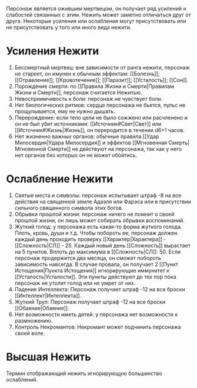 Персонаж является ожившим мертвецом, он получает ряд усилений и слабостей связанных с этим. Нежить может заметно отличаться друг от друга. Некоторые усиления или ослабления могут присутствовать или не присутствовать у того или иного вида нежити. 

# Усиления Нежити

1. Бессмертный мертвец: вне зависимости от ранга нежити, персонаж не стареет, он имунен к обычным эффектам: [[Болезнь]]; [[Отравление]]; [[Кровотечение]]; [[Паразит]]; [[Усталость]]; [[Сон]].  
2. Порождение смерти: по  [[Правила Жизни и Смерти|Правилам Жизни и Смерти]], персонаж считается Нежитью.
3. Невосприимчивость к боли: персонаж не чувствует боли.
4. Нет биологических ритмов: сердце персонажа не бьется, пульс не прощупывается, ему не нужно дышать.
5. Перерождение: если тело цели не было сожжено или расчленено и он не был убит источниками: [[Источник#Свет|Свет]] или [[Источник#Жизнь|Жизнь]], он переродится в течении d6+1 часов. 
6. Нет жизненно важных органов: обычные правила [[Удар Милосердия|Удара Милосердия]] и эффектов [[Мгновенная Смерть|Мгновенной Смерти]] не действуют на персонажа, так как у него нет органов без которых он не может обойтись. 


# Ослабление Нежити

1. Святые места и символы: персонаж испытывает штраф -8 на все действия на священной земле Адаэля или Фарэса или в присутствии сильного священного символа этих богов.
2. Обрывки прошлой жизни: персонаж ничего не помнит о своей прошлой жизни, он лишь может собирать обрывки воспоминаний. 
3. Жуткий голод: у персонажа есть какая-то форма жуткого голода. Плоть, кровь, души и т.д. Чтобы побороть ее, персонаж должен каждый день проходить проверку [[Характер|Характера]] - [[Сложность|СЛ]] - 25. Каждый новый день [[Сложность]] вырастает на 5 пунктов. Вплоть до максимума в [[Сложность|СЛ]]: 50. Если персонаж продержится два месяца, он сможет побороть зависимость навсегда. В случае провала, он получает 2 [[Пункт Истощения|Пункта Истощения]] игнорирующие иммунитет к [[Усталость|Усталости]]. Эти пункты действуют до тех пор пока персонаж не утолит голод или не умрет от них. 
4. Падение Интеллекта: Персонаж получает штраф -12 на все броски [[Интеллект|Интеллекта]].
5. Жуткий Труп: Персонаж получает штраф -12 на все броски [[Обаяние|Обаяния]].
6. Нет возможности иметь детей: у персонажа нет возможности к размножению. 
7. Контроль Некромантов: Некромант может подчинить персонажа своей воле. 

# Высшая Нежить

Термин отображающий нежить игнорирующую большинство ослаблений. 
